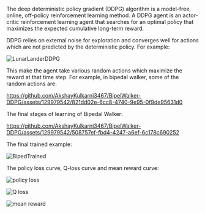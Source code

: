 The deep deterministic policy gradient (DDPG) algorithm is a model-free, online, off-policy reinforcement learning method. A DDPG agent is an actor-critic reinforcement learning agent that searches for an 
optimal policy that maximizes the expected cumulative long-term reward. 

DDPG relies on external noise for exploration and converges well for actions which are not predicted by the deterministic policy. For example:

![LunarLanderDDPG](https://github.com/AkshayKulkarni3467/BipelWalker-DDPG/assets/129979542/5a92b0bf-8aa2-4f9e-9f38-16e927b311e0)

This make the agent take various random actions which maximize the reward at that time step. For example, in bipedal walker, some of the random actions are: 


https://github.com/AkshayKulkarni3467/BipelWalker-DDPG/assets/129979542/821dd02e-6cc8-4740-9e95-0f9de95631d0


The final stages of learning of Bipedal Walker:


https://github.com/AkshayKulkarni3467/BipelWalker-DDPG/assets/129979542/508757ef-fbd4-4247-a6ef-6c178c690252


The final trained example:


![BipedTrained](https://github.com/AkshayKulkarni3467/BipelWalker-DDPG/assets/129979542/3fa2bcc5-23f0-404f-8d50-674f8cfdb224)


The policy loss curve, Q-loss curve and mean reward curve:


![policy loss](https://github.com/AkshayKulkarni3467/BipelWalker-DDPG/assets/129979542/5170bac0-c2eb-4d3b-89cd-ae38ce6fcdd6)


![Q loss](https://github.com/AkshayKulkarni3467/BipelWalker-DDPG/assets/129979542/b22a2d39-5b8c-492d-859f-bc575e5c4a29)


![mean reward](https://github.com/AkshayKulkarni3467/BipelWalker-DDPG/assets/129979542/3708a407-bdac-4d60-836d-8a8cbe8b485c)


